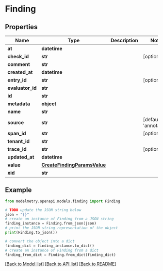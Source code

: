 # Finding


## Properties

Name | Type | Description | Notes
------------ | ------------- | ------------- | -------------
**at** | **datetime** |  | 
**check_id** | **str** |  | [optional] 
**comment** | **str** |  | 
**created_at** | **datetime** |  | 
**entry_id** | **str** |  | [optional] 
**evaluator_id** | **str** |  | 
**id** | **str** |  | 
**metadata** | **object** |  | 
**name** | **str** |  | 
**source** | **str** |  | [default to 'annotation']
**span_id** | **str** |  | [optional] 
**tenant_id** | **str** |  | 
**trace_id** | **str** |  | [optional] 
**updated_at** | **datetime** |  | 
**value** | [**CreateFindingParamsValue**](CreateFindingParamsValue.md) |  | 
**xid** | **str** |  | 

## Example

```python
from modelmetry.openapi.models.finding import Finding

# TODO update the JSON string below
json = "{}"
# create an instance of Finding from a JSON string
finding_instance = Finding.from_json(json)
# print the JSON string representation of the object
print(Finding.to_json())

# convert the object into a dict
finding_dict = finding_instance.to_dict()
# create an instance of Finding from a dict
finding_from_dict = Finding.from_dict(finding_dict)
```
[[Back to Model list]](../README.md#documentation-for-models) [[Back to API list]](../README.md#documentation-for-api-endpoints) [[Back to README]](../README.md)


